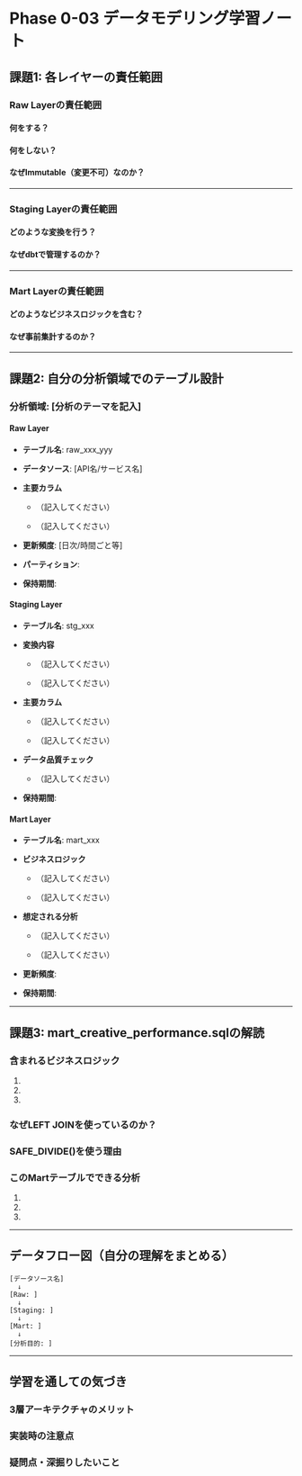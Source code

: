 # Phase 0-03 データモデリング学習ノート

## 課題1: 各レイヤーの責任範囲

### Raw Layerの責任範囲

#### 何をする？

#### 何をしない？

#### なぜImmutable（変更不可）なのか？

---

### Staging Layerの責任範囲

#### どのような変換を行う？

#### なぜdbtで管理するのか？

---

### Mart Layerの責任範囲

#### どのようなビジネスロジックを含む？

#### なぜ事前集計するのか？

---

## 課題2: 自分の分析領域でのテーブル設計

### 分析領域: [分析のテーマを記入]

#### Raw Layer

- **テーブル名**: raw_xxx_yyy
- **データソース**: [API名/サービス名]

- **主要カラム**
  - （記入してください）

  - （記入してください）
- **更新頻度**: [日次/時間ごと等]
- **パーティション**:
- **保持期間**:

#### Staging Layer

- **テーブル名**: stg_xxx

- **変換内容**
  - （記入してください）

  - （記入してください）

- **主要カラム**
  - （記入してください）

  - （記入してください）

- **データ品質チェック**
  - （記入してください）

- **保持期間**:

#### Mart Layer

- **テーブル名**: mart_xxx

- **ビジネスロジック**
  - （記入してください）

  - （記入してください）

- **想定される分析**
  - （記入してください）

  - （記入してください）
- **更新頻度**:
- **保持期間**:

---

## 課題3: mart_creative_performance.sqlの解読

### 含まれるビジネスロジック

1.
2.
3.

### なぜLEFT JOINを使っているのか？

### SAFE_DIVIDE()を使う理由

### このMartテーブルでできる分析

1.
2.
3.

---

## データフロー図（自分の理解をまとめる）

```
[データソース名]
  ↓
[Raw: ]
  ↓
[Staging: ]
  ↓
[Mart: ]
  ↓
[分析目的: ]
```

---

## 学習を通しての気づき

### 3層アーキテクチャのメリット

### 実装時の注意点

### 疑問点・深掘りしたいこと
